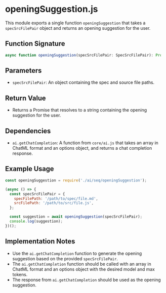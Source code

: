 # openingSuggestion.js

This module exports a single function `openingSuggestion` that takes a `specSrcFilePair` object and returns an opening suggestion for the user.

## Function Signature

```javascript
async function openingSuggestion(specSrcFilePair: SpecSrcFilePair): Promise<string>
```

## Parameters

- `specSrcFilePair`: An object containing the spec and source file paths.

## Return Value

- Returns a Promise that resolves to a string containing the opening suggestion for the user.

## Dependencies

- `ai.getChatCompletion`: A function from `core/ai.js` that takes an array in ChatML format and an options object, and returns a chat completion response.

## Example Usage

```javascript
const openingSuggestion = require('./ai/seq/openingSuggestion');

(async () => {
  const specSrcFilePair = {
    specFilePath: '/path/to/spec/file.md',
    srcFilePath: '/path/to/src/file.js',
  };

  const suggestion = await openingSuggestion(specSrcFilePair);
  console.log(suggestion);
})();
```

## Implementation Notes

- Use the `ai.getChatCompletion` function to generate the opening suggestion based on the provided `specSrcFilePair`.
- The `ai.getChatCompletion` function should be called with an array in ChatML format and an options object with the desired model and max tokens.
- The response from `ai.getChatCompletion` should be used as the opening suggestion.